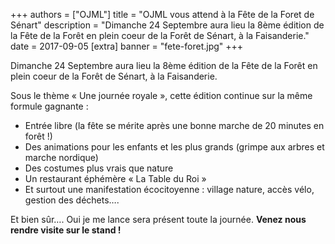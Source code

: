 +++
authors = ["OJML"]
title = "OJML vous attend à la Fête de la Foret de Sénart"
description = "Dimanche 24 Septembre aura lieu la 8ème édition de la Fête de la Forêt en plein coeur de la Forêt de Sénart, à la Faisanderie."
date = 2017-09-05
[extra]
banner = "fete-foret.jpg"
+++

Dimanche 24 Septembre aura lieu la 8ème édition de la Fête de la Forêt en plein coeur de la Forêt de Sénart, à la Faisanderie.

Sous le thème « Une journée royale », cette édition continue sur la même formule gagnante :

* Entrée libre (la fête se mérite après une bonne marche de 20 minutes en forêt !)
* Des animations pour les enfants et les plus grands (grimpe aux arbres et marche nordique)
* Des costumes plus vrais que nature
* Un restaurant éphémère « La Table du Roi »
* Et surtout une manifestation écocitoyenne : village nature, accès vélo, gestion des déchets….

Et bien sûr…. Oui je me lance sera présent toute la journée. **Venez nous rendre visite sur le stand !**
